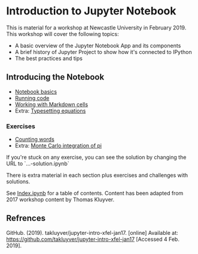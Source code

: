 # Introduction to Jupyter Notebook

This is material for a workshop at Newcastle University in February 2019.
This workshop will cover the following topics: 
* A basic overview of the Jupyter Notebook App and its components
* A brief history of Jupyter Project to show how it's connected to IPython
* The best practices and tips

## Introducing the Notebook

* [Notebook basics](NotebookBasics.ipynb)
* [Running code](RunningCode.ipynb)
* [Working with Markdown cells](WorkingWithMarkdownCells.ipynb)
* Extra: [Typesetting equations](TypesettingEquations.ipynb)

### Exercises

* [Counting words](exercises/WordFrequencies.ipynb)
* Extra: [Monte Carlo integration of pi](exercises/MonteCarloPi.ipynb)

<div class="alert alert-info">If you're stuck on any exercise, you can see the solution by changing the URL to `...-solution.ipynb`</div>


There is extra material in each section plus exercises and challenges with solutions.


See [Index.ipynb](Index.ipynb) for a table of contents.
Content has been adapted from 2017 workshop content by Thomas Kluyver.

## Refrences
GitHub. (2019). takluyver/jupyter-intro-xfel-jan17. [online] Available at: https://github.com/takluyver/jupyter-intro-xfel-jan17 [Accessed 4 Feb. 2019].
